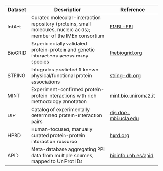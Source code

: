 
| Dataset | Description | Reference |
| --- | --- | --- |
| IntAct | Curated molecular-interaction repository (proteins, small molecules, nucleic acids); member of the IMEx consortium| [EMBL-EBI](https://www.google.com)|
| BioGRID |	Experimentally validated protein-protein and genetic interactions across many species|	[thebiogrid.org](thebiogrid.org)|
| STRING |	Integrates predicted & known physical/functional protein associations | [string-db.org](string-db.org)|
|MINT|	Experiment-confirmed protein-protein interactions with rich methodology annotation|	[mint.bio.uniroma2.it](mint.bio.uniroma2.it)|
|DIP|	Catalog of experimentally determined protein-interaction pairs | [dip.doe-mbi.ucla.edu](dip.doe-mbi.ucla.edu)|
|HPRD|	Human-focused, manually curated protein-protein interaction resource|	[hprd.org](hprd.org)|
|APID|	Meta-database aggregating PPI data from multiple sources, mapped to UniProt IDs| [bioinfo.uab.es/apid](bioinfo.uab.es/apid)| 
